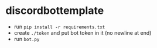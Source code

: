# discordbottemplate
- run `pip install -r requirements.txt`
- create `./token` and put bot token in it (no newline at end)
- run `bot.py`